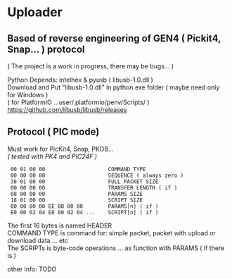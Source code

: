 # Uploader
## Based of reverse engineering of GEN4 ( Pickit4, Snap... ) protocol
( The project is a work in progress, there may be bugs... )

Python Depends: intelhex & pyusb ( libusb-1.0.dll )<br> 
Download and Put "libusb-1.0.dll" in python.exe folder ( maybe need only for Windows )<br>
( for PlatformIO ...user/.platformio/penv/Scripts/ )<br>
https://github.com/libusb/libusb/releases<br>


## Protocol ( PIC mode)

Must work for PicKit4, Snap, PKOB...<br>
_( tested with PK4 and PIC24F )_

```
 00 01 00 00                    COMMAND TYPE
 00 00 00 00                    SEQUENCE ( always zero )
 38 01 00 00                    FULL PACKET SIZE
 00 00 00 00                    TRANSFER LENGTH ( if )
 08 00 00 00                    PARAMS SIZE
 18 01 00 00                    SCRIPT SIZE
 00 00 80 00 EE 0B 00 00        PARAMS[n] ( if )
 E0 00 02 04 E0 00 02 04 ...    SCRIPT[n] ( if )
```
The first 16 bytes is named HEADER<br>
COMMAND TYPE is command for: simple packet, packet with upload or download data ... etc<br>
The SCRIPTs is byte-code operations ... as function with PARAMS ( if there is )<br>

other info: TODO
